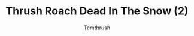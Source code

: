 ---
media: "images/art/thrush/titlecard_2.png"
title: Thrush Roach Dead In The Snow (2)
author: [Temthrush]
desc: One of the titlecards used during the event, depicting a dead Thrush Roach.
---